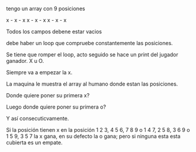 tengo un array con 9 posiciones 

x - x - x
x - x - x 
x - x - x

Todos los campos debene estar vacios 

debe haber un loop que compruebe constantemente las posiciones.

Se tiene que romper el loop, acto seguido se hace un print del jugador ganador. X u O.

Siempre va a empezar la x.

La maquina le muestra el array al humano donde estan las posiciones.

Donde quiere poner su primera x? 

Luego donde quiere poner su primera o?

Y así consecuticvamente. 

Si la posición tienen x en la posición 1 2 3, 4 5 6, 7 8 9 o 1 4 7, 2 5 8, 3 6 9 o 1 5 9, 3 5 7 la x gana, en su defecto la o gana; pero si ninguna esta esta cubierta es un empate.